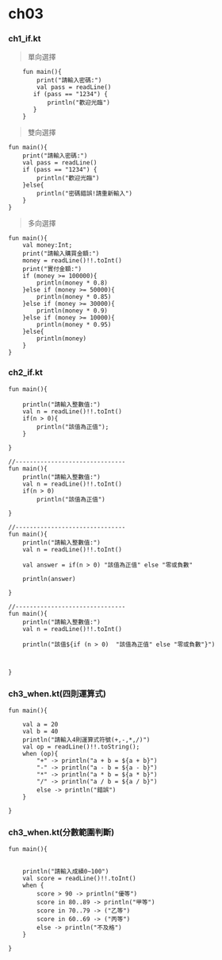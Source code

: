 # ch03
### ch1_if.kt 
> 單向選擇 

		fun main(){
		    print("請輸入密碼:")
		    val pass = readLine()
		   if (pass == "1234") {
		       println("歡迎光臨")
		   }
		}
		
> 雙向選擇 

	fun main(){
	    print("請輸入密碼:")
	    val pass = readLine()
	    if (pass == "1234") {
	        println("歡迎光臨")
	    }else{
	        println("密碼錯誤!請重新輸入")
	    }
	}
	

> 多向選擇

	fun main(){
	    val money:Int;
	    print("請輸入購買金額:")
	    money = readLine()!!.toInt()
	    print("實付金額:")
	    if (money >= 100000){
	        println(money * 0.8)
	    }else if (money >= 50000){
	        println(money * 0.85)
	    }else if (money >= 30000){
	        println(money * 0.9)
	    }else if (money >= 10000){
	        println(money * 0.95)
	    }else{
	        println(money)
	    }
	}

### ch2_if.kt
	fun main(){
	
	    println("請輸入整數值:")
	    val n = readLine()!!.toInt()
	    if(n > 0){
	        println("該值為正值");
	    }
	
	}
	
	//-------------------------------
	fun main(){
	    println("請輸入整數值:")
	    val n = readLine()!!.toInt()
	    if(n > 0)
	        println("該值為正值")
	
	}
	
	//-------------------------------
	fun main(){
	    println("請輸入整數值:")
	    val n = readLine()!!.toInt()
	
	    val answer = if(n > 0) "該值為正值" else "零或負數"
	
	    println(answer)
	
	}
	
	//-------------------------------
	fun main(){
	    println("請輸入整數值:")
	    val n = readLine()!!.toInt()
	
	    println("該值${if (n > 0)  "該值為正值" else "零或負數"}")
	
	
	
	}
	
### ch3_when.kt(四則運算式)
	fun main(){
	
	    val a = 20
	    val b = 40
	    println("請輸入4則運算式符號(+,-,*,/)")
	    val op = readLine()!!.toString();
	    when (op){
	        "+" -> println("a + b = ${a + b}")
	        "-" -> println("a - b = ${a - b}")
	        "*" -> println("a * b = ${a * b}")
	        "/" -> println("a / b = ${a / b}")
	        else -> println("錯誤")
	    }
	
	}

### ch3_when.kt(分數範圍判斷)
	fun main(){
	
	
	    println("請輸入成績0~100")
	    val score = readLine()!!.toInt()
	    when {
	        score > 90 -> println("優等")
	        score in 80..89 -> println("甲等")
	        score in 70..79 -> ("乙等")
	        score in 60..69 -> ("丙等")
	        else -> println("不及格")
	    }
	
	}
